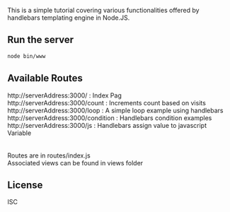 This is a simple tutorial covering various functionalities offered by handlebars templating engine in Node.JS.

<a name="start"></a>
## Run the server

```sh
node bin/www
```

<a name="routes"></a>
## Available Routes
http://serverAddress:3000/ : Index Pag<br>
http://serverAddress:3000/count : Increments count based on visits<br>
http://serverAddress:3000/loop : A simple loop example using handlebars<br>
http://serverAddress:3000/condition : Handlebars condition examples<br>
http://serverAddress:3000/js : Handlebars assign value to javascript Variable<br>
<br><br>
Routes are in routes/index.js<br>
Associated views can be found in views folder


<a name="license"></a>
## License

ISC

